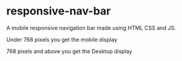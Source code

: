 # responsive-nav-bar
A mobile responsive navigation bar made using HTML CSS and JS. 

Under 768 pixels you get the mobile display

768 pixels and above you get the Desktop display
